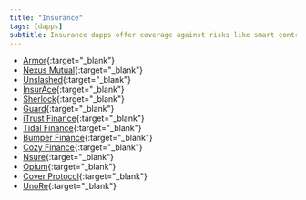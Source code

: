 ```yaml
---
title: "Insurance"
tags: [dapps]
subtitle: Insurance dapps offer coverage against risks like smart contract risk, but also typically insured assets like real estate, loss of assets due to exploits related or unrelated to code bugs, among others. 
---
```


- [Armor](https://armor.fi/){:target="_blank"}
- [Nexus Mutual](https://nexusmutual.io/){:target="_blank"}
- [Unslashed](https://unslashed.finance/){:target="_blank"}
- [InsurAce](https://www.insurace.io){:target="_blank"}
- [Sherlock](https://sherlock.xyz){:target="_blank"}
- [Guard](https://www.guard.insure){:target="_blank"}
- [iTrust Finance](https://itrust.finance){:target="_blank"}
- [Tidal Finance](https://tidal.finance){:target="_blank"}
- [Bumper Finance](https://www.bumper.fi){:target="_blank"}
- [Cozy Finance](https://www.cozy.finance){:target="_blank"}
- [Nsure](https://nsure.network/){:target="_blank"}
- [Opium](https://www.opium.network/){:target="_blank"}
- [Cover Protocol](https://www.coverprotocol.com/){:target="_blank"}
- [UnoRe](https://unore.io){:target="_blank"}
